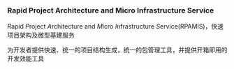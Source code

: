 ### Rapid Project Architecture and Micro Infrastructure Service
*R*apid *P*roject *A*rchitecture and *M*icro *I*nfrastructure *S*ervice(RPAMIS)，快速项目架构及微型基建服务

为开发者提供快速、统一的项目结构生成，统一的包管理工具，并提供开箱即用的开发效能工具